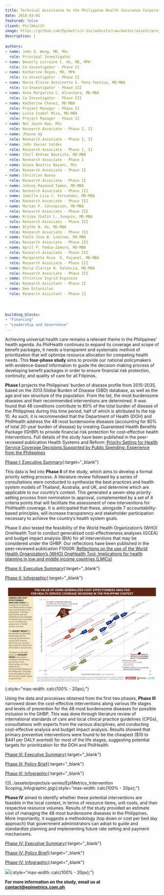 ```yaml
---
title: Technical Assistance to the Philippine Health Insurance Corporation in Creating an Essential Health Benefit Package and a Priority-Setting Process
date: 2018-03-01
featured: false
client: PhilHealth
image: https://github.com/Epimetrics-Inc/website/raw/master/assets/projects/a-series/top-48-CEA.jpg
description: |

authors:
- name: John Q. Wong, MD, MSc
  role: Principal Investigator
- name: Beverly Lorraine C. Ho, MD, MPH
  role: Co-Investigator - Phase II
- name: Katherine Reyes, MD, MPH
  role: Co-Investigator - Phase II
- name: Marie Eloise Antoinette G. Pena-Teotico, MD-MBA
  role: Co-Investigator - Phase III
- name: Anna Margarita C. Alcantara, MD-MBA
  role: Co-Investigator - Phase III
- name: Katherine Chavez, MD-MBA
  role: Project Manager - Phase II
- name: Luisa Isabel Misa, MD-MBA
  role: Project Manager - Phase II
- name: Nel Jason Haw, MSc
  role: Research Associate - Phase I, II
- name: Jhanna Uy
  role: Research Associate - Phase I, II
- name: John Xavier Valdes
  role: Research Associate - Phase I, II
- name: Charl Andrew Bautista, MD-MBA
  role: Research Associate - Phase I
- name: Diana Beatriz Bayani, MSc
  role: Research Associate - Phase II
- name: Christian Nuevo
  role: Research Associate - Phase II
- name: Johnny Raymund Tamon, MD-MBA
  role: Research Associate - Phase III
- name: Jamille Liia C. Fernandez, MD-MBA
  role: Research Associate - Phase III
- name: Marian F. Concepcion, MD-MBA
  role: Research Associate - Phase III
- name: Kriska Shalin L. Joaquin, MD-MBA
  role: Research Associate - Phase III
- name: Blythe N. Ke, MD-MBA
  role: Research Associate - Phase III
- name: Paolo Jose B. Lumicao, MD-MBA
  role: Research Associate - Phase III
- name: April P. Padua-Zamora, MD-MBA
  role: Research Associate - Phase III
- name: Margarette Rose  G. Pajanel, MD-MBA
  role: Research Associate - Phase III
- name: Maria Clarise N. Valencia, MD-MBA
  role: Research Associate - Phase III
- name: Christine Ingrid Espinosa
  role: Research Assistant - Phase II
- name: Deo Estanislao
  role: Research Assistant - Phase II



building_blocks:
- "Financing"
- "Leadership and Governance"
---
```


Achieving universal health care remains a relevant theme in the Philippines' health agenda. As PhilHealth continues to expand its coverage and scope of benefit packages, it needs a transparent and systematic method of prioritization that will optimize resource allocation for competing health needs. This **four-phase study** aims to provide our national policymakers with evidence-based information to guide the decision-making process of developing benefit packages in order to ensure financial risk protection, continuity, and quality of care for all Filipinos.

**Phase I** projects the Philippines’ burden of disease profile from 2015-2035, based on the 2013 Global Burden of Disease (GBD) database, as well as the age and sex structure of the population. From the list, the most burdensome diseases and their recommended interventions are determined. It was found that 48 conditions contribute to 80% of the total burden of disease of the Philippines during this time period, half of which is attributed to the top 10. As such, it is recommended that the Department of Health (DOH) and PhilHealth address the 48 most burdensome diseases (accounting for 80% of total 20-year burden of disease) by creating Guaranteed Health Benefits Package (GHBP) to provide financial risk protection for cost-effective health interventions. Full details of the study have been published in the peer-reviewed publication Health Systems and Reform: [Priority Setting for Health Service Coverage Decisions Supported by Public Spending: Experience from the Philippines](http://www.tandfonline.com/doi/full/10.1080/23288604.2017.1368432)  

[Phase I: Executive Summary](../assets/projects/a-series/EpiMetrics_GHBPPhaseI_ExecSumm.pdf){:target="_blank"}

This data is fed into **Phase II** of the study, which aims to develop a formal priority setting process. A literature review followed by a series of consultations were conducted to synthesize the best practices and health system models of Thailand, Australia, and UK, and determine which are applicable to our country’s context. This generated a seven-step priority setting process from nomination to approval, complemented by a set of 4 criteria points that will facilitate the assessment of new interventions for PhilHealth coverage. It is anticipated that these, alongside 7 accountability-based principles, will increase transparency and stakeholder participation necessary to achieve the country’s health system goals. 

Phase II also tested the feasibility of the World Health Organization’s (WHO) OneHealth Tool to conduct generalized cost-effectiveness analyses (GCEA) and budget impact analysis (BIA) for all interventions that may be considered under the GHBP. Our reflections have been published in the peer-reviewed publication F1000R: [Reflections on the use of the World Health Organization’s (WHO) OneHealth Tool: Implications for health planning in low and middle income countries (LMICs)](https://f1000research.com/articles/7-157/v2) 

[Phase II: Executive Summary](../assets/projects/a-series/EpiMetrics_GHBPPhaseII_ExecSumm.pdf){:target="_blank"}

[Phase II: Infographic](../assets/projects/a-series/top-48-CEA.jpg){:target="_blank"}

![](../assets/projects/a-series/top-48-CEA.jpg){:style="max-width: calc(100% - 20px);"}

Using the data and processes obtained from the first two phases, **Phase III** narrowed down the cost-effective interventions along various life stages and levels of prevention for the 48 most burdensome diseases for possible inclusion in the GHBP. This was done through literature review of international standards of care and local clinical practice guidelines (CPGs), consultations with experts from the various disciplines, and conducting cost-effective analysis and budget impact analysis. Results showed that primary preventive interventions were found to be the cheapest ($10 to $441 per DALY averted) for most of the life stages, suggesting potential targets for prioritization for the DOH and PhilHealth.

[Phase III: Executive Summary](../assets/projects/a-series/EpiMetrics_GHBPPhaseIII_ExecSumm.pdf){:target="_blank"}

[Phase III: Policy Brief](../assets/projects/a-series/GHBP_PolicyBrief.pdf){:target="_blank"}

[Phase III: Infographic](../assets/projects/a-series/EpiMetrics_Intervention%20Scoping_Infographic.jpg){:target="_blank"}

![](../assets/projects/a-series/EpiMetrics_Intervention Scoping_Infographic.jpg){:style="max-width: calc(100% - 20px);"}

**Phase IV** aimed to identify whether these potential interventions are feasible in the local context, in terms of resource items, unit costs, and their respective resource volumes. Results of the study provided an estimate cost of managing the 48 most burdensome diseases in the Philippines. More importantly, it suggests a methodology (top down or cost per bed day approach) that government administrators can adopt to guide and standardize planning and implementing future rate setting and payment mechanisms.

[Phase IV: Executive Summary](../assets/projects/a-series/EpiMetrics_GHBPPhaseIV_ExecSumm.pdf){:target="_blank"}

[Phase IV: Policy Brief](../assets/projects/a-series/Policy%20Brief%20IV.pdf){:target="_blank"}

[Phase IV: Infographic](../assets/projects/a-series/Infographic%20IV.jpg){:target="_blank"}

![](../assets/projects/a-series/Infographic%20IV.jpg){:style="max-width: calc(100% - 20px);"}

**For more information on the study, email us at [contact@epimetrics.com.ph](contact@epimetrics.com.ph)**
